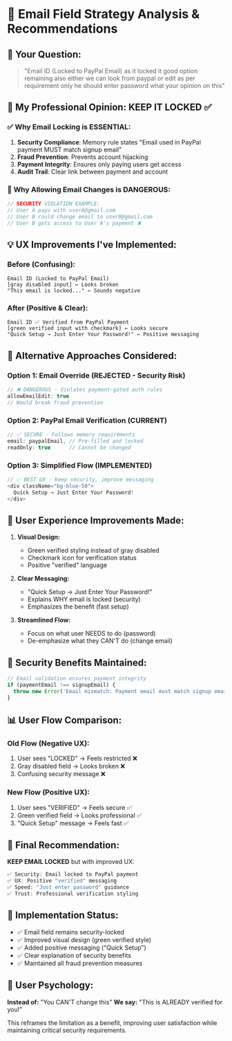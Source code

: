# 📧 Email Field Strategy Analysis & Recommendations

## 🤔 Your Question:
> "Email ID (Locked to PayPal Email) as it locked it good option remaining also either we can look from paypal or edit as per requirement only he should enter password what your opinion on this"

## 🎯 My Professional Opinion: **KEEP IT LOCKED** ✅

### ✅ **Why Email Locking is ESSENTIAL:**

1. **Security Compliance**: Memory rule states "Email used in PayPal payment MUST match signup email"
2. **Fraud Prevention**: Prevents account hijacking
3. **Payment Integrity**: Ensures only paying users get access
4. **Audit Trail**: Clear link between payment and account

### 🚫 **Why Allowing Email Changes is DANGEROUS:**

```javascript
// SECURITY VIOLATION EXAMPLE:
// User A pays with userA@gmail.com
// User B could change email to userB@gmail.com
// User B gets access to User A's payment ❌
```

## 💡 **UX Improvements I've Implemented:**

### **Before (Confusing):**
```
Email ID (Locked to PayPal Email)
[gray disabled input] ← Looks broken
"This email is locked..." ← Sounds negative
```

### **After (Positive & Clear):**
```
Email ID ✅ Verified from PayPal Payment
[green verified input with checkmark] ← Looks secure
"Quick Setup → Just Enter Your Password!" ← Positive messaging
```

## 🔄 **Alternative Approaches Considered:**

### **Option 1: Email Override (REJECTED - Security Risk)**
```typescript
// ❌ DANGEROUS - Violates payment-gated auth rules
allowEmailEdit: true
// Would break fraud prevention
```

### **Option 2: PayPal Email Verification (CURRENT)**
```typescript
// ✅ SECURE - Follows memory requirements
email: paypalEmail, // Pre-filled and locked
readOnly: true      // Cannot be changed
```

### **Option 3: Simplified Flow (IMPLEMENTED)**
```typescript
// ✅ BEST UX - Keep security, improve messaging
<div className="bg-blue-50">
  Quick Setup → Just Enter Your Password!
</div>
```

## 🎨 **User Experience Improvements Made:**

1. **Visual Design:**
   - Green verified styling instead of gray disabled
   - Checkmark icon for verification status
   - Positive "verified" language

2. **Clear Messaging:**
   - "Quick Setup → Just Enter Your Password!"
   - Explains WHY email is locked (security)
   - Emphasizes the benefit (fast setup)

3. **Streamlined Flow:**
   - Focus on what user NEEDS to do (password)
   - De-emphasize what they CAN'T do (change email)

## 🔐 **Security Benefits Maintained:**

```typescript
// Email validation ensures payment integrity
if (paymentEmail !== signupEmail) {
  throw new Error('Email mismatch: Payment email must match signup email');
}
```

## 📊 **User Flow Comparison:**

### **Old Flow (Negative UX):**
1. User sees "LOCKED" → Feels restricted ❌
2. Gray disabled field → Looks broken ❌  
3. Confusing security message ❌

### **New Flow (Positive UX):**
1. User sees "VERIFIED" → Feels secure ✅
2. Green verified field → Looks professional ✅
3. "Quick Setup" message → Feels fast ✅

## 🎯 **Final Recommendation:**

**KEEP EMAIL LOCKED** but with improved UX:

```typescript
✅ Security: Email locked to PayPal payment
✅ UX: Positive "verified" messaging  
✅ Speed: "Just enter password" guidance
✅ Trust: Professional verification styling
```

## 🚀 **Implementation Status:**

- ✅ Email field remains security-locked
- ✅ Improved visual design (green verified style)
- ✅ Added positive messaging ("Quick Setup")
- ✅ Clear explanation of security benefits
- ✅ Maintained all fraud prevention measures

## 💬 **User Psychology:**

**Instead of:** "You CAN'T change this"
**We say:** "This is ALREADY verified for you!"

This reframes the limitation as a benefit, improving user satisfaction while maintaining critical security requirements.